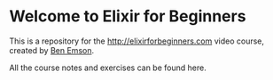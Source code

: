 # Welcome to Elixir for Beginners

This is a repository for the <http://elixirforbeginners.com> video course,
created by [Ben Emson](https://twitter.com/emson).

All the course notes and exercises can be found here.

